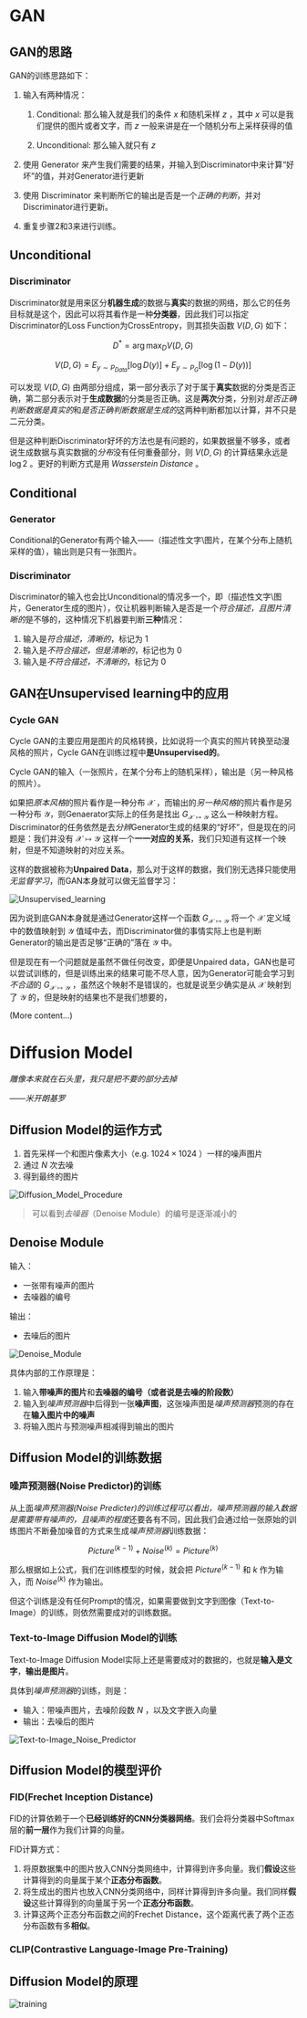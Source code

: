 # GAN

## GAN的思路
GAN的训练思路如下：

1. 输入有两种情况：
    
    1. Conditional: 那么输入就是我们的条件 $x$ 和随机采样 $z$ ，其中 $x$ 可以是我们提供的图片或者文字，而 $z$ 一般来讲是在一个随机分布上采样获得的值

    2. Unconditional: 那么输入就只有 $z$

2. 使用 Generator 来产生我们需要的结果，并输入到Discriminator中来计算“好坏”的值，并对Generator进行更新

3. 使用 Discriminator 来判断所它的输出是否是一个*正确的判断*，并对Discriminator进行更新。

4. 重复步骤2和3来进行训练。

## Unconditional
### Discriminator
Discriminator就是用来区分**机器生成**的数据与**真实**的数据的网络，那么它的任务目标就是这个，因此可以将其看作是一种**分类器**，因此我们可以指定Discriminator的Loss Function为CrossEntropy，则其损失函数 $V(D,G)$ 如下：

$$D^{*}=\arg \max_{D}V(D,G)$$

$$V(D,G)=E_{y \sim P_{Data}}[\log D(y)]+E_{y \sim P_G}[\log(1-D(y))]$$

可以发现 $V(D,G)$ 由两部分组成，第一部分表示了对于属于**真实**数据的分类是否正确，第二部分表示对于**生成数据**的分类是否正确。这是**两次**分类，分别对*是否正确判断数据是真实的*和*是否正确判断数据是生成的*这两种判断都加以计算，并不只是二元分类。

但是这种判断Discriminator好坏的方法也是有问题的，如果数据量不够多，或者说生成数据与真实数据的*分布*没有任何重叠部分，则 $V(D,G)$ 的计算结果永远是 $\log 2$ 。更好的判断方式是用 $Wasserstein \; Distance$ 。

## Conditional
### Generator
Conditional的Generator有两个输入——（描述性文字\图片，在某个分布上随机采样的值），输出则是只有一张图片。

### Discriminator
Discriminator的输入也会比Unconditional的情况多一个，即（描述性文字\图片，Generator生成的图片），仅让机器判断输入是否是一个*符合描述，且图片清晰的*是不够的，这种情况下机器要判断**三种**情况：

1. 输入是*符合描述，清晰的*，标记为 $1$
2. 输入是*不符合描述，但是清晰的*，标记也为 $0$
3. 输入是*不符合描述，不清晰的*，标记为 $0$

## GAN在Unsupervised learning中的应用
### Cycle GAN
Cycle GAN的主要应用是图片的风格转换，比如说将一个真实的照片转换至动漫风格的照片，Cycle GAN在训练过程中**是Unsupervised的**。

Cycle GAN的输入（一张照片，在某个分布上的随机采样），输出是（另一种风格的照片）。

如果把*原本风格*的照片看作是一种分布 $\mathcal{X}$ ，而输出的*另一种风格*的照片看作是另一种分布 $\mathcal{Y}$，则Genaerator实际上的任务是找出 $G_{\mathcal{X}\mapsto \mathcal{Y}}$ 这么一种映射方程。Discriminator的任务依然是去*分辨*Generator生成的结果的“好坏”，但是现在的问题是：我们并没有 $\mathcal{X}\mapsto\mathcal{Y}$ 这样一个**一一对应的关系**，我们只知道有这样一个映射，但是不知道映射的对应关系。

这样的数据被称为**Unpaired Data**，那么对于这样的数据，我们别无选择只能使用*无监督学习*，而GAN本身就可以做无监督学习：

![Unsupervised_learning](./images/Unsupervised_learning.png)

因为说到底GAN本身就是通过Generator这样一个函数 $G_{\mathcal{X}\mapsto\mathcal{Y}}$ 将一个 $\mathcal{X}$ 定义域中的数值映射到 $\mathcal{Y}$ 值域中去，而Discriminator做的事情实际上也是判断Generator的输出是否足够“正确的”落在 $\mathcal{Y}$ 中。

但是现在有一个问题就是虽然不做任何改变，即便是Unpaired data，GAN也是可以尝试训练的，但是训练出来的结果可能不尽人意，因为Generator可能会学习到*不合适*的 $G_{\mathcal{X}\mapsto\mathcal{Y}}$ ，虽然这个映射不是错误的，也就是说至少确实是从 $\mathcal{X}$ 映射到了 $\mathcal{Y}$ 的，但是映射的结果也不是我们想要的，

(More content...)


# Diffusion Model
*雕像本来就在石头里，我只是把不要的部分去掉*

*——米开朗基罗*

## Diffusion Model的运作方式
1. 首先采样一个和图片像素大小（e.g. $1024 \times 1024$ ）一样的噪声图片
2. 通过 $N$ 次去噪
3. 得到最终的图片

![Diffusion_Model_Procedure](./images/Diffusion_Model_Procedure.png)

> 可以看到*去噪器*（Denoise Module）的编号是逐渐减小的

## Denoise Module
输入：
+ 一张带有噪声的图片
+ 去噪器的编号

输出：
+ 去噪后的图片

![Denoise_Module](./images/Denoise_Module.png)

具体内部的工作原理是：

1. 输入**带噪声的图片**和**去噪器的编号（或者说是去噪的阶段数）**
2. 输入到*噪声预测器*中后得到一张**噪声图**，这张噪声图是*噪声预测器*预测的存在在**输入图片中的噪声**
3. 将输入图片与预测噪声相减得到输出的图片

## Diffusion Model的训练数据

### 噪声预测器(Noise Predictor)的训练
从上面*噪声预测器(Noise Predicter)*的训练过程可以看出，*噪声预测器*的输入数据是需要带有噪声的，且噪声的*程度*还要各有不同，因此我们会通过给一张原始的训练图片不断叠加噪音的方式来生成*噪声预测器*训练数据：

$$Picture^{(k-1)}+Noise^{(k)}=Picture^{(k)}$$

那么根据如上公式，我们在训练模型的时候，就会把 $Picture^{(k-1)}$ 和 $k$ 作为输入，而 $Noise^{(k)}$ 作为输出。

但这个训练是没有任何Prompt的情况，如果需要做到文字到图像（Text-to-Image）的训练，则依然需要成对的训练数据。

### Text-to-Image Diffusion Model的训练
Text-to-Image Diffusion Model实际上还是需要成对的数据的，也就是**输入是文字**，**输出是图片**。

具体到*噪声预测器*的训练，则是：
+ 输入：带噪声图片，去噪阶段数 $N$ ，以及文字嵌入向量
+ 输出：去噪后的图片

![Text-to-Image_Noise_Predictor](./images/Text-to-Image_Noise_Predictor.png)

## Diffusion Model的模型评价
### FID(Frechet Inception Distance)

FID的计算依赖于一个**已经训练好的CNN分类器网络**。我们会将分类器中Softmax层的**前一层**作为我们计算的向量。

FID计算方式：

1. 将原数据集中的图片放入CNN分类网络中，计算得到许多向量。我们**假设**这些计算得到的向量属于某个**正态分布函数**。
2. 将生成出的图片也放入CNN分类网络中，同样计算得到许多向量。我们同样**假设**这些计算得到的向量属于另一个**正态分布函数**。
3. 计算这两个正态分布函数之间的Frechet Distance，这个距离代表了两个正态分布函数有多**相似**。

### CLIP(Contrastive Language-Image Pre-Training)


## Diffusion Model的原理
![training](./images/training.png)
